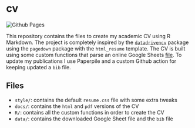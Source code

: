 
<!-- README.md is generated from README.Rmd. Please edit that file -->

# cv

<!-- badges: start -->

![Github
Pages](https://github.com/goldmatthew/cv/actions/workflows/pages/pages-build-deployment/badge.svg?branch=master)

<!-- badges: end -->

This repository contains the files to create my academic CV using R
Markdown. The project is completely inspired by the
[`datadrivencv`](https://github.com/nstrayer/datadrivencv) package using
the `pagedown` package with the `html_resume` template. The CV is built
using some custom functions that parse an online Google Sheets
[file](https://docs.google.com/spreadsheets/d/1pN3UQrkQePh-I__yMG0RNbiSCi8Fcml39NUyPR-ODxc/edit?usp=drive_web&ouid=102131613587360182538).
To update my publications I use Paperpile and a custom Github action for
keeping updated a `bib` file.

## Files

-   `style/`: contains the default `resume.css` file with some extra
    tweaks
-   `docs/`: contains the `html` and `pdf` versions of the CV
-   `R/`: contains all the custom functions in order to create the CV
-   `data/`: contains the downloaded Google Sheet file and the `bib`
    file
